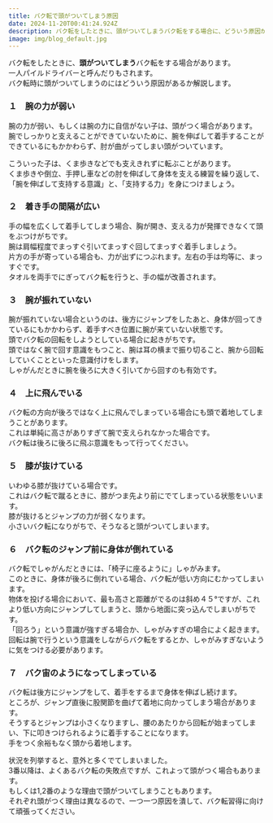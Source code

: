 ```yaml
---
title: バク転で頭がついてしまう原因
date: 2024-11-20T00:41:24.924Z
description: バク転をしたときに、頭がついてしまうバク転をする場合に、どういう原因があるかと、その改善について解説します。
image: img/blog_default.jpg
---
```

バク転をしたときに、**頭がついてしまう**バク転をする場合があります。\
一人パイルドライバーと呼んだりもされます。\
バク転時に頭がついてしまうのにはどういう原因があるか解説します。

### １　腕の力が弱い

腕の力が弱い、もしくは腕の力に自信がない子は、頭がつく場合があります。\
腕でしっかりと支えることができていないために、腕を伸ばして着手することができているにもかかわらず、肘が曲がってしまい頭がついています。

こういった子は、くま歩きなどでも支えきれずに転ぶことがあります。\
くま歩きや倒立、手押し車などの肘を伸ばして身体を支える練習を繰り返して、「腕を伸ばして支持する意識」と、「支持する力」を身につけましょう。

### ２　着き手の間隔が広い

手の幅を広くして着手してしまう場合、胸が開き、支える力が発揮できなくて頭をぶつけがちです。\
腕は肩幅程度でまっすぐ引いてまっすぐ回してまっすぐ着手しましょう。\
片方の手が寄っている場合も、力が出ずにつぶれます。左右の手は均等に、まっすぐです。\
タオルを両手でにぎってバク転を行うと、手の幅が改善されます。

### ３　腕が振れていない

腕が振れていない場合というのは、後方にジャンプをしたあと、身体が回ってきているにもかかわらず、着手すべき位置に腕が来ていない状態です。\
頭でバク転の回転をしようとしている場合に起きがちです。\
頭ではなく腕で回す意識をもつこと、腕は耳の横まで振り切ること、腕から回転していくことといった意識付けをします。\
しゃがんだときに腕を後ろに大きく引いてから回すのも有効です。

### ４　上に飛んでいる

バク転の方向が後ろではなく上に飛んでしまっている場合にも頭で着地してしまうことがあります。\
これは単純に高さがありすぎて腕で支えられなかった場合です。\
バク転は後ろに後ろに飛ぶ意識をもって行ってください。

### ５　膝が抜けている

いわゆる膝が抜けている場合です。\
これはバク転で蹴るときに、膝がつま先より前にでてしまっている状態をいいます。\
膝が抜けるとジャンプの力が弱くなります。\
小さいバク転になりがちで、そうなると頭がついてしまいます。

### ６　バク転のジャンプ前に身体が倒れている

バク転でしゃがんだときには、「椅子に座るように」しゃがみます。\
このときに、身体が後ろに倒れている場合、バク転が低い方向にむかってしまいます。\
物体を投げる場合において、最も高さと距離がでるのは斜め４５°ですが、これより低い方向にジャンプしてしまうと、頭から地面に突っ込んでしまいがちです。\
「回ろう」という意識が強すぎる場合か、しゃがみすぎの場合によく起きます。\
回転は腕で行うという意識をしながらバク転をするとか、しゃがみすぎないように気をつける必要があります。

### ７　バク宙のようになってしまっている

バク転は後方にジャンプをして、着手をするまで身体を伸ばし続けます。\
ところが、ジャンプ直後に股関節を曲げて着地に向かってしまう場合があります。\
そうするとジャンプは小さくなりますし、腰のあたりから回転が始まってしまい、下に叩きつけられるように着手することになります。\
手をつく余裕もなく頭から着地します。

状況を列挙すると、意外と多くでてしまいました。\
3番以降は、よくあるバク転の失敗点ですが、これよって頭がつく場合もあります。\
もしくは1,2番のような理由で頭がついてしまうこともあります。\
それぞれ頭がつく理由は異なるので、一つ一つ原因を潰して、バク転習得に向けて頑張ってください。